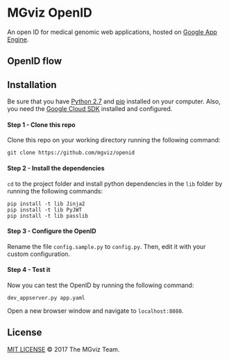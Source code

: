 # MGviz OpenID

An open ID for medical genomic web applications, hosted on [Google App Engine](https://cloud.google.com/appengine/). 

## OpenID flow 


## Installation 

Be sure that you have [Python 2.7](https://www.python.org/downloads/) and [pip](https://pypi.python.org/pypi/pip) installed on your computer. 
Also, you need the [Google Cloud SDK](https://cloud.google.com/sdk/docs/) installed and configured.

#### Step 1 - Clone this repo

Clone this repo on your working directory running the following command: 

```
git clone https://github.com/mgviz/openid
```

#### Step 2 - Install the dependencies

`cd` to the project folder and install python dependencies in the `lib` folder by running the following commands: 

```shell 
pip install -t lib Jinja2 
pip install -t lib PyJWT
pip install -t lib passlib
```

#### Step 3 - Configure the OpenID

Rename the file `config.sample.py` to `config.py`. Then, edit it with your custom configuration. 

#### Step 4 - Test it

Now you can test the OpenID by running the following command: 

```
dev_appserver.py app.yaml 
```

Open a new browser window and navigate to `localhost:8080`. 


## License 

[MIT LICENSE](./LICENSE) &copy; 2017 The MGviz Team.


